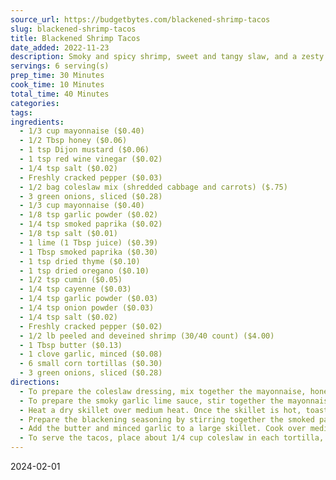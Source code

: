 ```yaml
---
source_url: https://budgetbytes.com/blackened-shrimp-tacos
slug: blackened-shrimp-tacos
title: Blackened Shrimp Tacos
date_added: 2022-11-23
description: Smoky and spicy shrimp, sweet and tangy slaw, and a zesty garlic lime sauce make these Blackened Shrimp Tacos seriously delicious!
servings: 6 serving(s)
prep_time: 30 Minutes
cook_time: 10 Minutes
total_time: 40 Minutes
categories: 
tags: 
ingredients:
  - 1/3 cup mayonnaise ($0.40)
  - 1/2 Tbsp honey ($0.06)
  - 1 tsp Dijon mustard ($0.06)
  - 1 tsp red wine vinegar ($0.02)
  - 1/4 tsp salt ($0.02)
  - Freshly cracked pepper ($0.03)
  - 1/2 bag coleslaw mix (shredded cabbage and carrots) ($.75)
  - 3 green onions, sliced ($0.28)
  - 1/3 cup mayonnaise ($0.40)
  - 1/8 tsp garlic powder ($0.02)
  - 1/4 tsp smoked paprika ($0.02)
  - 1/8 tsp salt ($0.01)
  - 1 lime (1 Tbsp juice) ($0.39)
  - 1 Tbsp smoked paprika ($0.30)
  - 1 tsp dried thyme ($0.10)
  - 1 tsp dried oregano ($0.10)
  - 1/2 tsp cumin ($0.05)
  - 1/4 tsp cayenne ($0.03)
  - 1/4 tsp garlic powder ($0.03)
  - 1/4 tsp onion powder ($0.03)
  - 1/4 tsp salt ($0.02)
  - Freshly cracked pepper ($0.02)
  - 1/2 lb peeled and deveined shrimp (30/40 count) ($4.00)
  - 1 Tbsp butter ($0.13)
  - 1 clove garlic, minced ($0.08)
  - 6 small corn tortillas ($0.30)
  - 3 green onions, sliced ($0.28)
directions:
  - To prepare the coleslaw dressing, mix together the mayonnaise, honey, Dijon, red wine vinegar, salt, and some freshly cracked pepper in a bowl. Place the coleslaw mix and sliced green onions in a bowl and add about 3/4 of the dressing. Stir until everything is coated in dressing, then add more dressing if desired. Refrigerate the slaw until ready to serve.
  - To prepare the smoky garlic lime sauce, stir together the mayonnaise, garlic powder, smoked paprika, and the juice from half a lime (about 1 Tbsp) in a small bowl. Save the other half of the lime to serve as wedges with the finished tacos.
  - Heat a dry skillet over medium heat. Once the skillet is hot, toast the tortillas on each side until browned on the edges. Place the toasted tortillas on stacked on a plate and covered with a towel until ready to serve.
  - Prepare the blackening seasoning by stirring together the smoked paprika, thyme, oregano, cumin, cayenne, garlic powder, onion powder, salt, and freshly cracked pepper in a bowl. Pour the seasoning over the shrimp and stir until the shrimp are coated.
  - Add the butter and minced garlic to a large skillet. Cook over medium heat for about one minute, or until the garlic is fragrant and slightly softened. Add the seasoned shrimp and sauté just until the shrimp is firm (about 3-5 minutes). Remove the skillet from the heat to prevent over cooking the shrimp.
  - To serve the tacos, place about 1/4 cup coleslaw in each tortilla, top with 3 shrimp, a drizzle of the smoky garlic lime sauce, and a few sliced green onions. Squeeze a wedge of fresh lime over top.
---
```

2024-02-01